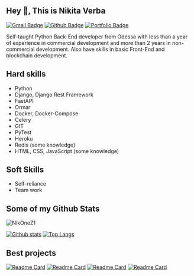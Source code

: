 ## Hey 👋, This is Nikita Verba
[![Gmail Badge](https://img.shields.io/badge/-nikita.verba18052004@gmail.com-c14438?style=flat&logo=Gmail&logoColor=white&link=mailto:nikita.verba18052004@gmail.com)](mailto:nikita.verba18052004@gmail.com) [![Github Badge](https://img.shields.io/badge/-NikOneZ1-grey?style=flat&logo=github&logoColor=white&link=https://github.com/NikOneZ1/)](https://www.github.com/NikOneZ1/) [![Portfolio Badge](https://img.shields.io/badge/portfolio-web-blue?style=flat&link=createfolio.herokuapp.com/portfolio/nikone/)](createfolio.herokuapp.com/portfolio/nikone/) <p align='left'>Self-taught Python Back-End developer from Odessa with less than a year of experience in commercial development and more than 2 years in non-commercial development. Also have skills in basic Front-End and blockchain development.</p>

## Hard skills
- Python 
- Django, Django Rest Framework
- FastAPI
- Ormar
- Docker, Docker-Compose
- Celery
- GIT
- PyTest
- Heroku
- Redis (some knowledge)
- HTML, CSS, JavaScript (some knowledge)

## Soft Skills
- Self-reliance
- Team work

## Some of my Github Stats
<p align=left> <img src=https://komarev.com/ghpvc/?username=NikOneZ1 alt=NikOneZ1 /> </p>

[![Github stats](https://github-readme-stats.vercel.app/api?username=NikOneZ1&show_icons=true&include_all_commits=true&theme=github_dark)](https://github.com/NikOneZ1/github-readme-stats)
[![Top Langs](https://github-readme-stats.vercel.app/api/top-langs/?username=NikOneZ1&theme=github_dark)](https://github.com/NikOneZ1/github-readme-stats)

## Best projects
[![Readme Card](https://github-readme-stats.vercel.app/api/pin/?username=NikOneZ1&repo=createfolio&theme=github_dark)](https://github.com/NikOneZ1/createfolio)
[![Readme Card](https://github-readme-stats.vercel.app/api/pin/?username=NikOneZ1&repo=ExpenseTracker&theme=github_dark)](https://github.com/NikOneZ1/ExpenseTracker)
[![Readme Card](https://github-readme-stats.vercel.app/api/pin/?username=NikOneZ1&repo=MarkovChainText&theme=github_dark)](https://github.com/NikOneZ1/MarkovChainText)
[![Readme Card](https://github-readme-stats.vercel.app/api/pin/?username=NikOneZ1&repo=Blockword&theme=github_dark)](https://github.com/NikOneZ1/Blockword)
